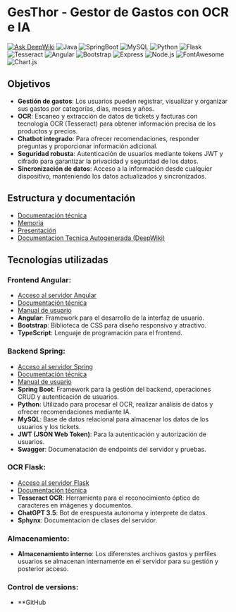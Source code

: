 # **GesThor - Gestor de Gastos con OCR e IA**

[![Ask DeepWiki](https://deepwiki.com/badge.svg)](https://deepwiki.com/LaureDSD/ProyectoGestorGastos)
![Java](https://img.shields.io/badge/Java-17%2B-blue)
![SpringBoot](https://img.shields.io/badge/Spring_Boot-3.1%2B-green)
![MySQL](https://img.shields.io/badge/MySQL-8.0%2B-orange)
![Python](https://img.shields.io/badge/Python-3.8%2B-blue)
![Flask](https://img.shields.io/badge/Flask-2.0%2B-green)
![Tesseract](https://img.shields.io/badge/Tesseract-OCR-orange)
![Angular](https://img.shields.io/badge/Angular-19.2.0-red?logo=angular)
![Bootstrap](https://img.shields.io/badge/Bootstrap-5.3.5-purple?logo=bootstrap)
![Express](https://img.shields.io/badge/Express-4.18.2-black?logo=express)
![Node.js](https://img.shields.io/badge/Node.js-18-green?logo=node.js)
![FontAwesome](https://img.shields.io/badge/FontAwesome-6.7.2-blue?logo=fontawesome)
![Chart.js](https://img.shields.io/badge/Chart.js-4.4.9-orange?logo=chartdotjs)


## **Objetivos**

- **Gestión de gastos**: Los usuarios pueden registrar, visualizar y organizar sus gastos por categorías, días, meses y años.
- **OCR**: Escaneo y extracción de datos de tickets y facturas con tecnología OCR (Tesseract) para obtener información precisa de los productos y precios.
- **Chatbot integrado**: Para ofrecer recomendaciones, responder preguntas y proporcionar información adicional.
- **Seguridad robusta**: Autenticación de usuarios mediante tokens JWT y cifrado para garantizar la privacidad y seguridad de los datos.
- **Sincronización de datos**: Acceso a la información desde cualquier dispositivo, manteniendo los datos actualizados y sincronizados.

## Estructura y documentación
- [Documentación técnica]()
- [Memoria]()
- [Presentación]()
- [Documentacion Tecnica Autogenerada (DeepWiki)](https://deepwiki.com/LaureDSD/ProyectoGestorGastos)

## **Tecnologías utilizadas**

### **Frontend Angular**:
  - [Acceso al servidor Angular](https://github.com/LaureDSD/ProyectoGestorGastos/tree/main/ServidorWebFrontend)
  - [Documentación técnica]()
  - [Manual de usuario]()
  - **Angular**: Framework para el desarrollo de la interfaz de usuario.
  - **Bootstrap**: Biblioteca de CSS para diseño responsivo y atractivo.
  - **TypeScript**: Lenguaje de programación para el frontend.

### **Backend Spring**:
- [Acceso al servidor Spring](https://github.com/LaureDSD/ProyectoGestorGastos/tree/main/ServidorWebFrontend)
- [Documentación técnica]()
- [Manual de usuario]()
- **Spring Boot**: Framework para la gestión del backend, operaciones CRUD y autenticación de usuarios.
- **Python**: Utilizado para procesar el OCR, realizar análisis de datos y ofrecer recomendaciones mediante IA.
- **MySQL**: Base de datos relacional para almacenar los datos de los usuarios y los tickets.
- **JWT (JSON Web Token)**: Para la autenticación y autorización de usuarios.
- **Swagger**: Documenatación de endpoints del servidor y pruebas.

### **OCR Flask**:
- [Acceso al servidor Flask](https://github.com/LaureDSD/ProyectoGestorGastos/tree/main/ServidorWebFrontend)
- [Documentación técnica]()
- **Tesseract OCR**: Herramienta para el reconocimiento óptico de caracteres en imágenes y documentos.
- **ChatGPT 3.5**: Bot de erespuesta autonoma y interprete de datos.
- **Sphynx**: Documentacion de clases del servidor.

### **Almacenamiento**:
- **Almacenamiento interno**: Los diferenstes archivos gastos y perfiles usuarios se almacenan internamente en el servidor para su gestión y posterior acceso.
   
### **Control de versions**:
  - **GitHub
